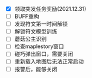 - [X] 领取突发任务奖励(2021.12.31)
- [ ] BUFF重构
- [ ] 发现符文第一时间解锁
- [ ] 解锁符文模型训练
- [ ] 蘑菇公主识别
- [ ] 检查maplestory窗口
- [ ] 碰巧弹出窗口，需要关闭
- [ ] 重新载入地图后无法正常启动
- [ ] 报警后，能够关闭
